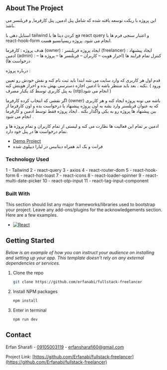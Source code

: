 <!-- ABOUT THE PROJECT -->

## About The Project

این پروژه با ریکت توسعه یافته شده که شامل پنل ادمین, پنل کارفرما, و فریلنسر می باشد.

استایل دهی با tailwind فچ کردن دیتا ها با react query و اعتبار سنجی فرم ها با react-hook-form  انجام می شود.
پروژه ریسپانسیو هست.

هدف پروژه :
کارفرما (owner) : ایجاد پروژه
فریلنسر (freelancer) : ایجاد پیشنهاد
ادمین (admin) : کنترل تمام فرایند ها (احراز هویت – کاربران – فریلنسر ها – پروژه ها – درخواست ها)

درباره پروژه : 

قدم اول هر کاربری که وارد سایت می شه ابتدا باید ثبت نام کنه و نقش خودش رو تعیین بکنه . بعد باید منتظر باشه تا ادمین اجازه دسترسی بهش بده و احراز هویتش کنه.
( ورود به پنل کاربری توسط کد یکبار مصرف  (otp)انجام می شود )

اگر نقشی که انتخاب کرده کارفرما (owner) باشه می تونه پروژه ایجاد کنه و هر کاربری که به عنوان فریلسنر وارد بشه به اون پروژه پیشنهاد یا درخواست بده و اون کارفرما از بین پیشنهاد ها پروژه رو به یکی واگذار بکنه .
ایجاد پروژه فقط توسط ادمین و کارفرما انجام می شود . 

ادمین بر تمام این فعالیت ها نظارت می کنه و لیستی از تمام کاربران و تمام پروژه ها و تمام درخواست ها در پنل خود دارد.



- [Demo Project](https://profreelancer.ir)
- فرانت و بک اند همراه دیتابیس در لیارا دیپلوی شده

### Technology Used

1 - Tailwind
2 - react-query
3 - axios
4 - react-router-dom
5 - react-hook-form
6 - react-hot-toast
7 - react-icons
8 - react-loader-spinner
9 - react-multi-date-picker
10 - react-otp-input
11 - react-tag-input-component

### Built With

This section should list any major frameworks/libraries used to bootstrap your project. Leave any add-ons/plugins for the acknowledgements section. Here are a few examples.

- [![React][React.js]][React-url]

## Getting Started

_Below is an example of how you can instruct your audience on installing and setting up your app. This template doesn't rely on any external dependencies or services._

1. Clone the repo
   ```sh
   git clone https://github.com/erfanabi/fullstack-freelancer
   ```
2. Install NPM packages
   ```sh
   npm install
   ```
3. Enter in terminal
   ```sh
   npm run dev
   ```

<!-- CONTACT -->

## Contact

Erfan Sharafi - [09105003119](https://twitter.com/your_username) - erfansharafi60@gmail.com

Project Link: [https://github.com/Erfanabi/fullstack-freelancer](https://github.com/Erfanabi/fullstack-freelancer)

[product-screenshot]: public/Screenshot.png
[React.js]: https://img.shields.io/badge/React-20232A?style=for-the-badge&logo=react&logoColor=61DAFB
[React-url]: https://reactjs.org/
